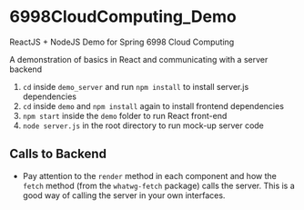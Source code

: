 # 6998CloudComputing_Demo
ReactJS + NodeJS Demo for Spring 6998 Cloud Computing

A demonstration of basics in React and communicating with a server backend

1. `cd` inside `demo_server` and run `npm install` to install server.js dependencies
2. `cd` inside `demo` and `npm install` again to install frontend dependencies
3. `npm start` inside the `demo` folder to run React front-end
4. `node server.js` in the root directory to run mock-up server code

## Calls to Backend
- Pay attention to the `render` method in each component and how the `fetch` method (from the `whatwg-fetch` package) calls the server. This is a good way of calling the server in your own interfaces.
